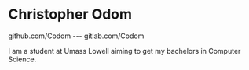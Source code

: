 # Christopher Odom

github.com/Codom --- gitlab.com/Codom

I am a student at Umass Lowell aiming to 
get my bachelors in Computer Science.


